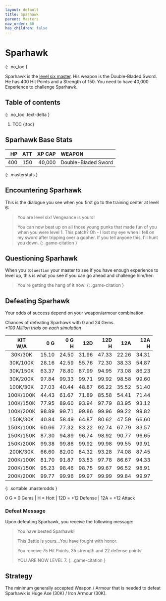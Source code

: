 ```yaml
---
layout: default
title: Sparhawk
parent: Masters
nav_order: 60
has_children: false
---
```

# Sparhawk
{: .no_toc }

Sparhawk is the [level six master](/lord/levels/level6/). His weapon is the Double-Bladed Sword. He has 400 Hit Points and a Strength of 150. You need to have 40,000 Experience to challenge Sparhawk.

## Table of contents
{: .no_toc .text-delta }

1. TOC
{:toc}

## Sparhawk Base Stats

|  HP | ATT | XP CAP | WEAPON              | 
|----:|----:|-------:|:--------------------|
| 400 | 150 | 40,000 | Double-Bladed Sword | 
{: .masterstats }
  
## Encountering Sparhawk

This is the dialogue you see when you first go to the training center at level 6:

> You are level six! Vengeance is yours!
> 
> You can now beat up on all those young punks that made fun of you when you were level 1. This patch? Oh - I lost my eye when I fell on my sword after tripping over a gopher. If you tell anyone this, I'll hunt you down.
{: .game-citation }

## Questioning Sparhawk

When you `(Q)uestion` your master to see if you have enough experience to level up, this is what you see if you can go ahead and challenge him/her:

> You're getting the hang of it now!
{: .game-citation }

## Defeating Sparhawk

Your odds of success depend on your weapon/armour combination.

Chances of defeating Sparhawk with 0 and 24 Gems.<br><span class="oddsinfo">*\*100 Million trials on each simulation*</span>

| KIT<br>W/A | 0 G<br> | 0 G<br>H | 12D<br> | 12D<br>H | 12A<br> | 12A<br>H |
|:----------:|--------:|---------:|--------:|---------:|--------:|---------:|
| 30K/30K    |   15.10 |    24.50 |   31.96 |    47.33 |   22.26 |    34.31 |
| 30K/100K   |   28.16 |    42.59 |   55.76 |    72.30 |   38.33 |    54.87 |
| 30K/150K   |   63.37 |    78.80 |   87.99 |    94.95 |   73.08 |    86.23 |
| 30K/200K   |   97.84 |    99.33 |   99.71 |    99.92 |   98.58 |    99.60 |
| 100K/30K   |   27.03 |    40.44 |   48.87 |    66.22 |   35.52 |    51.40 |
| 100K/100K  |   44.43 |    61.67 |   71.89 |    85.58 |   54.41 |    71.44 |
| 100K/150K  |   77.95 |    89.60 |   93.94 |    97.79 |   83.95 |    93.12 |
| 100K/200K  |   98.89 |    99.71 |   99.86 |    99.96 |   99.22 |    99.82 |
| 150K/30K   |   40.84 |    58.49 |   64.87 |    80.62 |   47.59 |    66.60 |
| 150K/100K  |   60.66 |    77.32 |   83.22 |    92.74 |   67.79 |    83.57 |
| 150K/150K  |   87.30 |    94.89 |   96.74 |    98.92 |   90.77 |    96.65 |
| 150K/200K  |   99.38 |    99.86 |   99.92 |    99.98 |   99.55 |    99.91 |
| 200K/30K   |   66.60 |    82.00 |   84.32 |    93.28 |   74.08 |    87.45 |
| 200K/100K  |   81.70 |    91.87 |   93.53 |    97.78 |   86.67 |    94.33 |
| 200K/150K  |   95.23 |    98.46 |   98.75 |    99.67 |   96.52 |    98.91 |
| 200K/200K  |   99.77 |    99.96 |   99.97 |    99.99 |   99.84 |    99.97 |
{: .sortable .masterodds }
  
<span class="masteroddsfooter">0 G = 0 Gems | H = Hott | 12D = +12 Defense | 12A = +12 Attack</span>

### Defeat Message

Upon defeating Sparhawk, you receive the following message:

> You have bested Sparhawk!
> 
> This Battle is yours...You have fought with honor.
> 
> You receive 75 Hit Points, 35 strength and 22 defense points!
> 
> YOU ARE NOW LEVEL 7. 
{: .game-citation }

## Strategy

The minimum generally accepted Weapon / Armour that is needed to defeat Sparhawk is Huge Axe (30K) / Iron Armour (30K).
